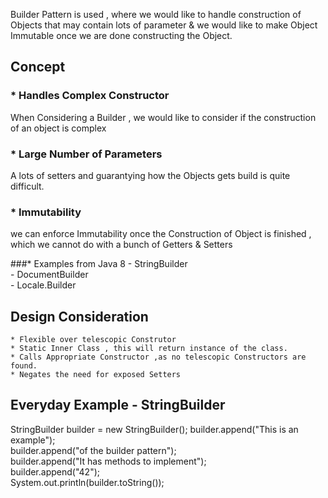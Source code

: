 Builder Pattern is used , where we would like to handle construction 
of Objects that may contain lots of parameter & we would like to 
make Object Immutable once we are done constructing the Object.

## Concept 

### * Handles Complex Constructor 
When Considering a Builder , we would like to consider if the construction of an object is
complex

### * Large Number of Parameters
 A lots of setters and guarantying how the Objects gets build is quite difficult.

### * Immutability
  we can enforce Immutability once the Construction of Object is finished , which we cannot do 
  with a bunch of Getters & Setters

###* Examples from Java 8 
      - StringBuilder  
      - DocumentBuilder  
      - Locale.Builder  


## Design Consideration

    * Flexible over telescopic Construtor
    * Static Inner Class , this will return instance of the class.
    * Calls Appropriate Constructor ,as no telescopic Constructors are found.
    * Negates the need for exposed Setters

## Everyday Example - StringBuilder

StringBuilder builder = new StringBuilder();
builder.append("This is an example");  
builder.append("of the builder pattern");  
builder.append("It has methods to implement");  
builder.append("42");  
System.out.println(builder.toString());  

 
